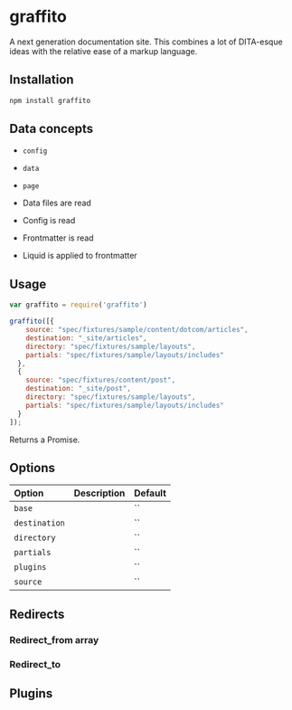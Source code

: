 # graffito

A next generation documentation site. This combines a lot of DITA-esque ideas with the relative ease of a markup language.

## Installation

``` bash
npm install graffito
```

## Data concepts

* `config`
* `data`
* `page`

* Data files are read
* Config is read
* Frontmatter is read
* Liquid is applied to frontmatter

## Usage

``` javascript
var graffito = require('graffito')

graffito([{
    source: "spec/fixtures/sample/content/dotcom/articles",
    destination: "_site/articles",
    directory: "spec/fixtures/sample/layouts",
    partials: "spec/fixtures/sample/layouts/includes"
  },
  {
    source: "spec/fixtures/content/post",
    destination: "_site/post",
    directory: "spec/fixtures/sample/layouts",
    partials: "spec/fixtures/sample/layouts/includes"
  }
]);

```

Returns a Promise.

## Options

| Option | Description | Default |
| :----- | :---------- | :------ |
| `base` | | `` |
| `destination` | | `` |
| `directory` | | `` |
| `partials` | | `` |
| `plugins` | | `` |
| `source` | | `` |

## Redirects

### Redirect_from array

### Redirect_to

## Plugins

